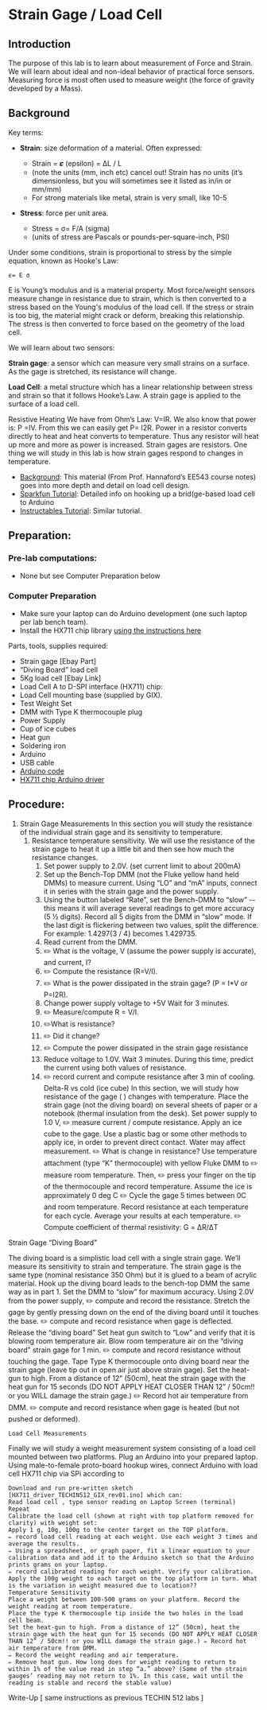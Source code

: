 # Strain Gage / Load Cell

## Introduction
The purpose of this lab is to learn about measurement of Force and Strain. We will learn about ideal and non-ideal behavior of practical force sensors. Measuring force is most often used to measure weight (the force of gravity developed by a Mass).

## Background
Key terms:

- **Strain**: size deformation of a material. Often expressed:
	- Strain = 𝜺 (epsilon) = ΔL / L
	- (note the units (mm, inch etc) cancel out! Strain has no units (it’s dimensionless, but you will sometimes see it listed as in/in or mm/mm)
	- For strong materials like metal, strain is very small, like 10-5

- **Stress**: force per unit area.
	- Stress = σ= F/A (sigma)
	- (units of stress are Pascals or pounds-per-square-inch, PSI)

Under some conditions, strain is proportional to stress by the simple equation, known as Hooke's Law:

`ϵ= E σ`

E is Young’s modulus and is a material property. Most force/weight sensors measure change in resistance due to strain, which is then converted to a stress based on the Young's modulus of the load cell. If the stress or strain is too big, the material might crack or deform, breaking this relationship. The stress is then converted to force based on the geometry of the load cell.

We will learn about two sensors:

**Strain gage**: a sensor which can measure very small strains on a surface. As the gage is stretched, its resistance will change.

**Load Cell**: a metal structure which has a linear relationship between stress and strain so that it follows Hooke’s Law. A strain gage is applied to the surface of a load cell.

Resistive Heating
We have from Ohm’s Law: V=IR. We also know that power is: P =IV. From this we can easily get P= I2R. Power in a resistor converts directly to heat and heat converts to temperature. Thus any resistor will heat up more and more as power is increased. Strain gages are resistors. One thing we will study in this lab is how strain gages respond to changes in temperature.

- [Background](background.pdf): This material (From Prof. Hannaford’s EE543 course notes) goes into more depth and detail on load cell design.
- [Sparkfun Tutorial](https://learn.sparkfun.com/tutorials/load-cell-amplifier-hx711-breakout-hookup-guide/all): Detailed info on hooking up a brid(ge-based load cell to Arduino
- [Instructables Tutorial](https://www.instructables.com/Arduino-Scale-With-5kg-Load-Cell-and-HX711-Amplifi/): Similar tutorial.

## Preparation:
### Pre-lab computations:
- None but see Computer Preparation below

### Computer Preparation
- Make sure your laptop can do Arduino development (one such laptop per lab bench team).
- Install the HX711 chip library [using the instructions here](https://www.arduino.cc/reference/en/libraries/hx711-arduino-library/)

Parts, tools, supplies required:
- Strain gage [Ebay Part]
- “Diving Board” load cell
- 5Kg load cell [Ebay Link]
- Load Cell A to D-SPI interface (HX711) chip:
- Load Cell mounting base (supplied by GIX).
- Test Weight Set
- DMM with Type K thermocouple plug
- Power Supply
- Cup of ice cubes 
- Heat gun 
- Soldering iron
- Arduino
- USB cable
- [Arduino code](src/scale_reader/scale_reader.ino)
- [HX711 chip Arduino driver](https://www.arduino.cc/reference/en/libraries/hx711-arduino-library/)

## Procedure:

1. Strain Gage Measurements
In this section you will study the resistance of the individual strain gage and its sensitivity to temperature.
	1. Resistance temperature sensitivity. We will use the resistance of the strain gage to heat it up a little bit and then see how much the resistance changes.
		1. Set power supply to 2.0V. (set current limit to about 200mA)
		1. Set up the Bench-Top DMM (not the Fluke yellow hand held DMMs) to measure current. Using “LO” and “mA” inputs, connect it in series with the strain gage and the power supply.
		1. Using the button labeled “Rate”, set the Bench-DMM to “slow” -- this means it will average several readings to get more accuracy (5 ½ digits). Record all 5 digits from the DMM in “slow” mode. If the last digit is flickering between two values, split the difference. For example: 1.4297{3 / 4} becomes 1.429735.
		1. Read current from the DMM.
		1. ✏️ What is the voltage, V (assume the power supply is accurate), and current, I? 
		1. ✏️ Compute the resistance (R=V/I). 
		1. ✏️ What is the power dissipated in the strain gage? (P = I*V or P=I2R).
		1. Change power supply voltage to +5V Wait for 3 minutes. 
		1. ✏️ Measure/compute R = V/I. 
		1. ✏️What is resistance? 
		1. ✏️ Did it change?
		1. ✏️ Compute the power dissipated in the strain gage resistance
		1. Reduce voltage to 1.0V. Wait 3 minutes. During this time, predict the current using both values of resistance.
		1. ✏️ record current and compute resistance after 3 min of cooling.
Delta-R vs cold (ice cube)
In this section, we will study how resistance of the gage ( ) changes with temperature.
Place the strain gage (not the diving board) on several sheets of paper or a notebook (thermal insulation from the desk).
Set power supply to 1.0 V, ✏️ measure current / compute resistance.
Apply an ice cube to the gage. Use a plastic bag or some other methods to apply ice, in order to prevent direct contact. Water may affect measurement. ✏️ What is change in resistance?
Use temperature attachment (type “K” thermocouple) with yellow Fluke DMM to ✏️ measure room temperature. Then, ✏️ press your finger on the tip of the thermocouple and record temperature.
Assume the ice is approximately 0 deg C ✏️ Cycle the gage 5 times between 0C and room temperature. Record resistance at each temperature for each cycle. Average your results at each temperature.
✏️ Compute coefficient of thermal resistivity:
 G = ΔR/ΔT

Strain Gage “Diving Board”


The diving board is a simplistic load cell with a single strain gage. We’ll measure its sensitivity to strain and temperature. The strain gage is the same type (nominal resistance 350 Ohm) but it is glued to a beam of acrylic material.
Hook up the diving board leads to the bench-top DMM the same way as in part 1. Set the DMM to “slow” for maximum accuracy. Using 2.0V from the power supply, ✏️ compute and record the resistance.
Stretch the gage by gently pressing down on the end of the diving board until it touches the base. ✏️ compute and record resistance when gage is deflected.
Release the “diving board”
Set heat gun switch to “Low” and verify that it is blowing room temperature air.
Blow room temperature air on the “diving board” strain gage for 1 min. ✏️ compute and record resistance without touching the gage.
Tape Type K thermocouple onto diving board near the strain gage (leave tip out in open air just above strain gage).
Set the heat-gun to high. From a distance of 12” (50cm), heat the strain gage with the heat gun for 15 seconds (DO NOT APPLY HEAT CLOSER THAN 12” / 50cm!! or you WILL damage the strain gage.) ✏️ Record hot air temperature from DMM.
✏️ compute and record resistance when gage is heated (but not pushed or deformed).



	Load Cell Measurements
Finally we will study a weight measurement system consisting of a load cell mounted between two platforms.
	Plug an Arduino into your prepared laptop.
	Using male-to-female proto-board hookup wires, connect Arduino with load cell HX711 chip via SPi according to

	Download and run pre-written sketch [HX711_driver_TECHIN512_GIX_rev01.ino] which can:
	Read load cell , type sensor reading on Laptop Screen (terminal)
	Repeat
	Calibrate the load cell (shown at right with top platform removed for clarity) with weight set:
	Apply 1 g, 10g, 100g to the center target on the TOP platform.
	✏️ record load cell reading at each weight. Use each weight 3 times and average the results.
	✏️ Using a spreadsheet, or graph paper, fit a linear equation to your calibration data and add it to the Arduino sketch so that the Arduino prints grams on your laptop.
	✏️ record calibrated reading for each weight. Verify your calibration.
	Apply the 100g weight to each target on the top platform in turn. What is the variation in weight measured due to location??
	Temperature Sensitivity
	Place a weight between 100-500 grams on your platform. Record the weight reading at room temperature.
	Place the type K thermocouple tip inside the two holes in the load cell beam.
	Set the heat-gun to high. From a distance of 12” (50cm), heat the strain gage with the heat gun for 15 seconds (DO NOT APPLY HEAT CLOSER THAN 12” / 50cm!! or you WILL damage the strain gage.) ✏️ Record hot air temperature from DMM.
	✏️ Record the weight reading and air temperature.
	✏️ Remove heat gun. How long does for weight reading to return to within 1% of the value read in step “a.” above? (Some of the strain gauges’ reading may not return to 1%. In this case, wait until the reading is stable and record the stable value)



Write-Up
 [ same instructions as previous TECHIN 512 labs ]
